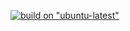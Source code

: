 [![build on "ubuntu-latest"](https://github.com/cbftp/cbftp-svn/actions/workflows/cmake-multi-platform.yml/badge.svg?branch=master)](https://github.com/cbftp/cbftp-svn/actions/workflows/cmake-multi-platform.yml)

